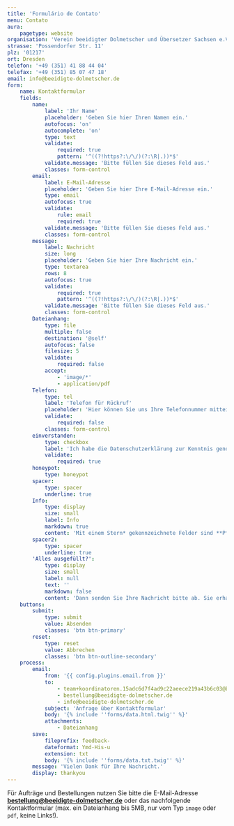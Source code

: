 ```yaml
---
title: 'Formulário de Contato'
menu: Contato
aura:
    pagetype: website
organisation: 'Verein beeidigter Dolmetscher und Übersetzer Sachsen e.V.'
strasse: 'Possendorfer Str. 11'
plz: '01217'
ort: Dresden
telefon: '+49 (351) 41 88 44 04'
telefax: '+49 (351) 85 07 47 18'
email: info@beeidigte-dolmetscher.de
form:
    name: Kontaktformular
    fields:
        name:
            label: 'Ihr Name'
            placeholder: 'Geben Sie hier Ihren Namen ein.'
            autofocus: 'on'
            autocomplete: 'on'
            type: text
            validate:
                required: true
                pattern: '^((?!https?:\/\/)(?:\R|.))*$'
            validate.message: 'Bitte füllen Sie dieses Feld aus.'
            classes: form-control
        email:
            label: E-Mail-Adresse
            placeholder: 'Geben Sie hier Ihre E-Mail-Adresse ein.'
            type: email
            autofocus: true
            validate:
                rule: email
                required: true
            validate.message: 'Bitte füllen Sie dieses Feld aus.'
            classes: form-control
        message:
            label: Nachricht
            size: long
            placeholder: 'Geben Sie hier Ihre Nachricht ein.'
            type: textarea
            rows: 8
            autofocus: true
            validate:
                required: true
                pattern: '^((?!https?:\/\/)(?:\R|.))*$'
            validate.message: 'Bitte füllen Sie dieses Feld aus.'
            classes: form-control
        Dateianhang:
            type: file
            multiple: false
            destination: '@self'
            autofocus: false
            filesize: 5
            validate:
                required: false
            accept:
                - 'image/*'
                - application/pdf
        Telefon:
            type: tel
            label: 'Telefon für Rückruf'
            placeholder: 'Hier können Sie uns Ihre Telefonnummer mitteilen.'
            validate:
                required: false
            classes: form-control
        einverstanden:
            type: checkbox
            label: 'Ich habe die Datenschutzerklärung zur Kenntnis genommen und bin mit der Speicherung und Verarbeitung meiner über das Kontaktformular gesendeten Daten einverstanden.'
            validate:
                required: true
        honeypot:
            type: honeypot
        spacer:
            type: spacer
            underline: true
        Info:
            type: display
            size: small
            label: Info
            markdown: true
            content: 'Mit einem Stern* gekennzeichnete Felder sind **Pflichtfelder** und können nicht leer gelassen werden.'
        spacer2:
            type: spacer
            underline: true
        'Alles ausgefüllt?':
            type: display
            size: small
            label: null
            text: ''
            markdown: false
            content: 'Dann senden Sie Ihre Nachricht bitte ab. Sie erhalten schnellstmöglich Antwort.'
    buttons:
        submit:
            type: submit
            value: Absenden
            classes: 'btn btn-primary'
        reset:
            type: reset
            value: Abbrechen
            classes: 'btn btn-outline-secondary'
    process:
        email:
            from: '{{ config.plugins.email.from }}'
            to:
                - team+koordinatoren.15adc6d7f4ad9c22aeece219a43b6c03@beeidigte-dolmetscher.de
                - bestellung@beeidigte-dolmetscher.de
                - info@beeidigte-dolmetscher.de
            subject: 'Anfrage über Kontaktformular'
            body: '{% include ''forms/data.html.twig'' %}'
            attachments:
                - Dateianhang
        save:
            fileprefix: feedback-
            dateformat: Ymd-His-u
            extension: txt
            body: '{% include ''forms/data.txt.twig'' %}'
        message: 'Vielen Dank für Ihre Nachricht.'
        display: thankyou
---
```


Für Aufträge und Bestellungen nutzen Sie bitte die E-Mail-Adresse **[bestellung@beeidigte-dolmetscher.de](mailto:bestellung@beeidigte-dolmetscher.de)** oder das nachfolgende Kontaktformular (max. ein Dateianhang bis 5MB, nur vom Typ `image` oder `pdf`, keine Links!).

